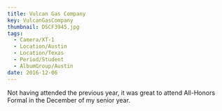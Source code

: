 ```yaml
---
title: Vulcan Gas Company
key: VulcanGasCompany
thumbnail: DSCF3945.jpg
tags:
  - Camera/XT-1
  - Location/Austin
  - Location/Texas
  - Period/Student
  - AlbumGroup/Austin
date: 2016-12-06
---
```

Not having attended the previous year, it was great to attend All-Honors Formal in the December of my senior year.
